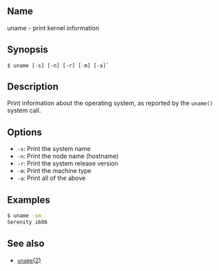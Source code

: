 ## Name

uname - print kernel information

## Synopsis

```**sh
$ uname [-s] [-n] [-r] [-m] [-a]`
```

## Description

Print information about the operating system, as reported by the `uname()`
system call.

## Options

* `-s`: Print the system name
* `-n`: Print the node name (hostname)
* `-r`: Print the system release version
* `-m`: Print the machine type
* `-a`: Print all of the above

## Examples

```sh
$ uname -sm
Serenity i686
```

## See also

* [`uname`(2)](../man2/uname.md)
